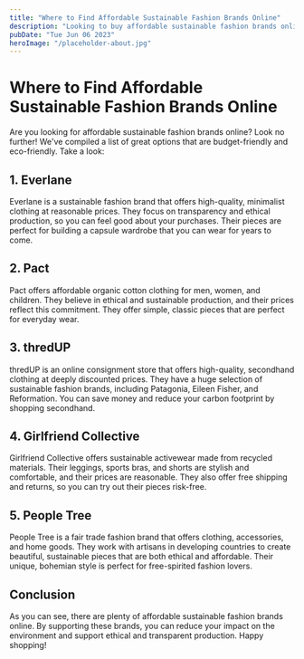 ```yaml
---
title: "Where to Find Affordable Sustainable Fashion Brands Online"
description: "Looking to buy affordable sustainable fashion brands online? Check out our list of great options that are budget-friendly and eco-friendly!"
pubDate: "Tue Jun 06 2023"
heroImage: "/placeholder-about.jpg"
---
```


# Where to Find Affordable Sustainable Fashion Brands Online

Are you looking for affordable sustainable fashion brands online? Look no further! We&#39;ve compiled a list of great options that are budget-friendly and eco-friendly. Take a look:

## 1. Everlane

Everlane is a sustainable fashion brand that offers high-quality, minimalist clothing at reasonable prices. They focus on transparency and ethical production, so you can feel good about your purchases. Their pieces are perfect for building a capsule wardrobe that you can wear for years to come.

## 2. Pact

Pact offers affordable organic cotton clothing for men, women, and children. They believe in ethical and sustainable production, and their prices reflect this commitment. They offer simple, classic pieces that are perfect for everyday wear.

## 3. thredUP

thredUP is an online consignment store that offers high-quality, secondhand clothing at deeply discounted prices. They have a huge selection of sustainable fashion brands, including Patagonia, Eileen Fisher, and Reformation. You can save money and reduce your carbon footprint by shopping secondhand.

## 4. Girlfriend Collective

Girlfriend Collective offers sustainable activewear made from recycled materials. Their leggings, sports bras, and shorts are stylish and comfortable, and their prices are reasonable. They also offer free shipping and returns, so you can try out their pieces risk-free.

## 5. People Tree

People Tree is a fair trade fashion brand that offers clothing, accessories, and home goods. They work with artisans in developing countries to create beautiful, sustainable pieces that are both ethical and affordable. Their unique, bohemian style is perfect for free-spirited fashion lovers.

## Conclusion

As you can see, there are plenty of affordable sustainable fashion brands online. By supporting these brands, you can reduce your impact on the environment and support ethical and transparent production. Happy shopping!